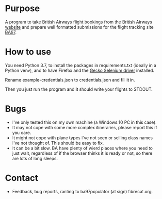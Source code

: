 # Purpose

A program to take British Airways flight bookings from the 
[British Airways website](https://www.britishairways.com)
and prepare well formatted submissions for the flight tracking site [BA97](https://ba97.com/).

# How to use

You need Python 3.7, to install the packages in requirements.txt (ideally in a Python venv),
and to have Firefox and the [Gecko Selenium driver](https://github.com/mozilla/geckodriver/releases)
installed.

Rename example-credentials.json to credentials.json and fill it in. 

Then you just run the program and it should write your flights to STDOUT.

# Bugs

- I've only tested this on my own machine (a Windows 10 PC in this case).
- It may not cope with some more complex itineraries, please report this if you care.
- It might not cope with plane types I've not seen or selling class names I've not thought of. 
This should be easy to fix.
- It can be a bit slow. BA have plenty of wierd places where you need to just wait, 
regardless of if the browser thinks it is ready or not, so there are lots of long sleeps.

# Contact

- Feedback, bug reports, ranting to ba97populator (at sign) fibrecat.org.